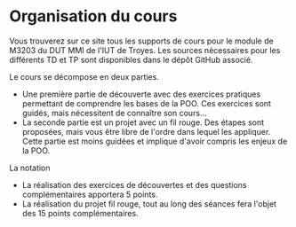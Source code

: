# Organisation du cours

Vous trouverez sur ce site tous les supports de cours pour le module de M3203 du DUT MMI de l'IUT de Troyes. Les sources nécessaires pour les différents TD et TP sont disponibles dans le dépôt GitHub associé.

Le cours se décompose en deux parties.

* Une première partie de découverte avec des exercices pratiques permettant de comprendre les bases de la POO. Ces exercices sont guidés, mais nécessitent de connaître son cours... 
* La seconde partie est un projet avec un fil rouge. Des étapes sont proposées, mais vous être libre de l'ordre dans lequel les appliquer. Cette partie est moins guidées et implique d'avoir compris les enjeux de la POO. 

La notation

* La réalisation des exercices de découvertes et des questions complémentaires apportera 5 points.
* La réalisation du projet fil rouge, tout au long des séances fera l'objet des 15 points complémentaires.

